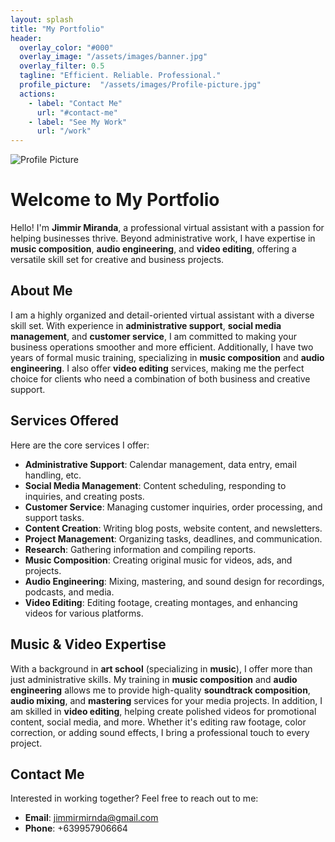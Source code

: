 ```yaml
---
layout: splash
title: "My Portfolio"
header:
  overlay_color: "#000"
  overlay_image: "/assets/images/banner.jpg"
  overlay_filter: 0.5
  tagline: "Efficient. Reliable. Professional."
  profile_picture:  "/assets/images/Profile-picture.jpg"
  actions:
    - label: "Contact Me"
      url: "#contact-me"
    - label: "See My Work"
      url: "/work"
---
```


<!-- Profile Picture Above Title -->
<div class="profile-picture-container">
  <img class="profile-picture" src="/assets/images/profile.jpg" alt="Profile Picture">
</div>

# Welcome to My Portfolio

Hello! I'm **Jimmir Miranda**, a professional virtual assistant with a passion for helping businesses thrive. Beyond administrative work, I have expertise in **music composition**, **audio engineering**, and **video editing**, offering a versatile skill set for creative and business projects.

## About Me

I am a highly organized and detail-oriented virtual assistant with a diverse skill set. With experience in **administrative support**, **social media management**, and **customer service**, I am committed to making your business operations smoother and more efficient. Additionally, I have two years of formal music training, specializing in **music composition** and **audio engineering**. I also offer **video editing** services, making me the perfect choice for clients who need a combination of both business and creative support.

## Services Offered

Here are the core services I offer:

- **Administrative Support**: Calendar management, data entry, email handling, etc.
- **Social Media Management**: Content scheduling, responding to inquiries, and creating posts.
- **Customer Service**: Managing customer inquiries, order processing, and support tasks.
- **Content Creation**: Writing blog posts, website content, and newsletters.
- **Project Management**: Organizing tasks, deadlines, and communication.
- **Research**: Gathering information and compiling reports.
- **Music Composition**: Creating original music for videos, ads, and projects.
- **Audio Engineering**: Mixing, mastering, and sound design for recordings, podcasts, and media.
- **Video Editing**: Editing footage, creating montages, and enhancing videos for various platforms.

## Music & Video Expertise

With a background in **art school** (specializing in **music**), I offer more than just administrative skills. My training in **music composition** and **audio engineering** allows me to provide high-quality **soundtrack composition**, **audio mixing**, and **mastering** services for your media projects. In addition, I am skilled in **video editing**, helping create polished videos for promotional content, social media, and more. Whether it's editing raw footage, color correction, or adding sound effects, I bring a professional touch to every project.

## Contact Me

Interested in working together? Feel free to reach out to me:

- **Email**: [jimmirmirnda@gmail.com](mailto:jimmirmirnda@gmail.com)
- **Phone**: +639957906664

